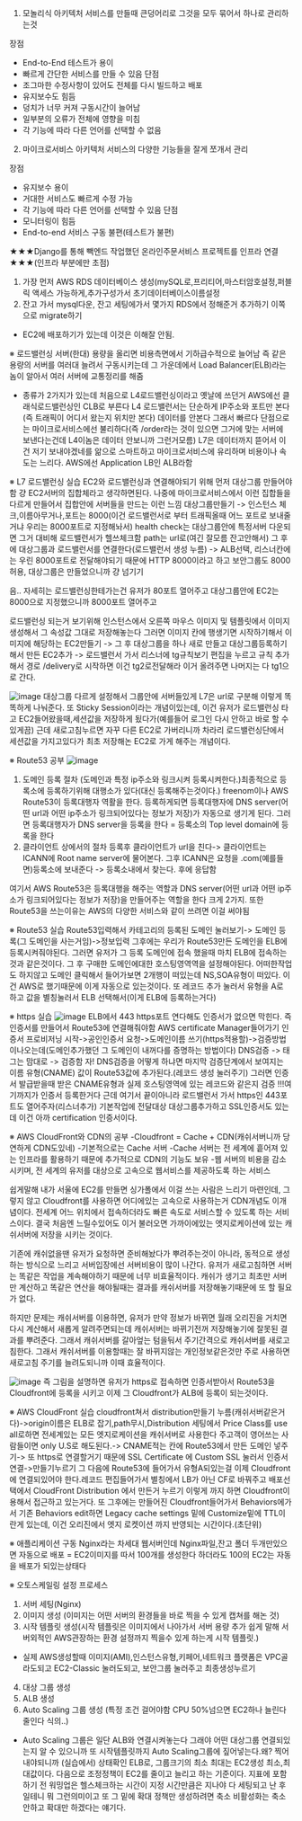 1. 모놀리식 아키텍처
서비스를 만들때 큰덩어리로 그것을 모두 묶어서 하나로 관리하는것

장점
* End-to-End 테스트가 용이
* 빠르게 간단한 서비스를 만들 수 있음
단점
* 조그마한 수정사항이 있어도 전체를 다시 빌드하고 배포
* 유지보수도 힘듬
* 덩치가 너무 커져 구동시간이 늘어남
* 일부분의 오류가 전체에 영향을 미침
* 각 기능에 따라 다른 언어를 선택할 수 없음

2. 마이크로서비스 아키텍처
서비스의 다양한 기능들을 잘게 쪼개서 관리

장점
* 유지보수 용이
* 거대한 서비스도 빠르게 수정 가능
* 각 기능에 따라 다른 언어를 선택할 수 있음
단점
* 모니터링이 힘듬
* End-to-end 서비스 구동 불편(테스트가 불편)


★★★Django를 통해 빽엔드 작업했던 온라인주문서비스 프로젝트를 인프라 연결★★★(인프라 부분에만 초점)
1. 가장 먼저 AWS RDS 데이터베이스 생성(mySQL로,프리티어,마스터암호설정,퍼블릭 액세스 가능하게,추가구성가서 초기데이터베이스이름설정
2. 잔고 가서 mysql다운, 잔고 세팅에가서 몇가지 RDS에서 정해준거 추가하기 이쪽으로 migrate하기

* EC2에 배포하기가 있는데 이것은 이해잘 안됨.

※ 로드밸런싱
서버(한대) 용량을 올리면 비용측면에서 기하급수적으로 늘어남 즉 같은 용량의 서버를 여러대 늘려서 구동시키는데
그 가운데에서 Load Balancer(ELB)라는 놈이 알아서 여러 서버에 교통정리를 해줌
- 종류가 2가지가 있는데 처음으로 L4로드밸런싱이라고 옛날에 쓰던거 AWS에선 클래식로드밸런싱인 CLB로 부른다
L4 로드밸런서는 단순하게 IP주소와 포트만 본다(즉 트래픽이 어디서 왔는지 위치만 본다) 데이터를 안본다 그래서 빠르다
단점으로는 마이크로서비스에선 불리하다(즉 /order라는 것이 있으면 그거에 맞는 서버에 보낸다는건데 L4이놈은 데이터 안보니까 그런거모름)
L7은 데이터까지 뜯어서 이건 저기 보내야겠네를 앎으로 스마트하고 마이크로서비스에 유리하며 비용이나 속도는 느리다. AWS에선 Application LB인 ALB라함

※ L7 로드밸런싱 실습
EC2와 로드밸런싱과 연결해야되기 위해 먼저 대상그룹 만들어야함 걍 EC2서버의 집합체라고 생각하면된다. 나중에 마이크로서비스에서 이런 집합들을 다르게 만들어서
집합안에 서버들을 만드는 이런 느낌
대상그룹만들기
-> 인스턴스 체크,이름아무거나,포트는 8000(이건 로드밸런서로 부터 트래픽올때 어느 포트로 보내줄거냐 우리는 8000포트로 지정해놔서)
health check는 대상그룹안에 특정서버 다운되면 그거 대비해 로드밸런서가 헬쓰체크함 path는 url로(여긴 잘모름 잔고안해서)
그 후에 대상그룹과 로드밸런서를 연결한다(로드밸런서 생성 누름) -> ALB선택, 리스너칸에는 우린 8000포트로 전달해야되기 때문에 HTTP 8000이라고 하고
보안그룹도 8000허용, 대상그룹은 만들었으니까 걍 넘기기

음.. 자세히는 로드밸런싱한테가는건 유저가 80포트 열어주고 대상그룹안에 EC2는 8000으로 지정했으니까 8000포트 열어주고

로드밸런싱 되는거 보기위해 인스턴스에서 오른쪽 마우스 이미지 및 템플릿에서 이미지 생성해서 그 속성값 그대로 저장해놓는다 그러면 이미지 칸에 행생기면
시작하기해서 이미지에 해당하는 EC2만들기 -> 그 후 대상그룹을 하나 새로 만들고  대상그룹등록하기해서 만든 EC2추가 -> 로드밸런서 가서 리스너에 tg규칙보기 편집을
누르고 규칙 추가해서 경로 /delivery로 시작하면 이건 tg2로전달해라 이거 올려주면 나머지는 다 tg1으로 간다.


![image](https://user-images.githubusercontent.com/67897827/180229362-43e1532b-d045-4343-aa17-a1281506a14e.png)
대상그룹 다르게 설정해서 그룹안에 서버들있게 L7은 url로 구분해 이렇게 똑똑하게 나눠준다.
또 Sticky Session이라는 개념이있는데, 이건 유저가 로드밸런싱 타고 EC2들어왔을때,세션값을 저장하게 됬다가(예를들어 로그인 다시 안하고 바로 할 수 있게끔) 근데 새로고침누르면
자꾸 다른 EC2로 가버리니까 차라리 로드밸런싱단에서 세션값을 가지고있다가 최초 저장해논 EC2로 가게 해주는 개념이다.

※ Route53 공부
![image](https://user-images.githubusercontent.com/67897827/180236755-59def610-ff54-4829-9159-3bbf848a40ee.png)
1. 도메인 등록 절차
(도메인과 특정 ip주소와 링크시켜 등록시켜한다.)최종적으로 등록소에 등록하기위해 대행소가 있다(대신 등록해주는것이다.)
freenom이나 AWS Route53이 등록대행자 역활을 한다. 등록하게되면 등록대행자에 DNS server(어떤 url과 어떤 ip주소가 링크되어있다는 정보가 저장)가 자동으로 생기게 된다.
그러면 등록대행자가 DNS server을 등록을 한다 = 등록소의 Top level domain에 등록을 한다
2. 클라이언트 상에서의 절차
등록후 클라이언트가 url을 친다-> 클라이언트는 ICANN에 Root name server에 물어본다. 그후 ICANN은 요청을 .com(예를들면)등록소에 보내준다 -> 등록소내에서 찾는다. 후에 응답함

여기서 AWS Route53은 등록대행을 해주는 역할과 DNS server(어떤 url과 어떤 ip주소가 링크되어있다는 정보가 저장)을 만들어주는 역할을 한다 크게 2가지. 또한 Route53을 쓰는이유는 
AWS의 다양한 서비스와 같이 쓰려면 이걸 써야됨

※ Route53 실습
Route53입력해서 카테고리의 등록된 도메인 눌러보기-> 도메인 등록(그 도메인을 사는거임)->정보입력
그후에는 우리가 Route53만든 도메인을 ELB에 등록시켜줘야된다. 그러면 유저가 그 등록 도메인에 접속 했을때 마치 ELB에 접속하는것과 같은것이다.
그 후 구매한 도메인에대한 호스팅영역역을 설정해야된다. 어떠한작업도 하지않고 도메인 클릭해서 들어가보면 2개행이 떠있는데 NS,SOA유형이 떠있다. 이건 AWS로 했기때문에
이게 자동으로 있는것이다. 또 레코드 추가 눌러서 유형을 A로 하고 값을 별칭눌러서 ELB 선택해서(이게 ELB에 등록하는거다)

※ https 실습
![image](https://user-images.githubusercontent.com/67897827/180254482-15199360-0d32-43f4-bfa8-b27214e786fb.png)
ELB에서 443 https포트 연다해도 인증서가 없으면 막힌다. 즉 인증서를 만들어서 Route53에 연결해줘야함
AWS certificate Manager들어가기 인증서 프로비저닝 시작->공인인증서 요청->도메인이름 쓰기(https적용할)->검증방법이나오는데(도메인추가했던 그 도메인이 내꺼다를 증명하는
방법이다) DNS검증 -> 태그는 맘대로 -> 검증함
자! DNS검증을 어떻게 하냐면 마지막 검증단계에서 보여지는 이름 유형(CNAME) 값이 Route53값에 추가된다.(레코드 생성 눌러주기)
그러면 인증서 발급받을때 받은 CNAME유형과 실제 호스팅영역에 있는 레코드와 같은지 검증 !!!여기까지가 인증서 등록한거다 근데 여기서 끝이아니라
로드밸런서 가서 https인 443포트도 열어주자(리스너추가) 기본작업에 전달대상 대상그룹추가하고 SSL인증서도 있는데 이건 아까 certification 인증서이다.

※ AWS CloudFront와 CDN의 공부
-Cloudfront = Cache + CDN(캐쉬서버니까 당연하게 CDN도있네)
-기본적으로는 Cache 서버
-Cache 서버는 전 세계에 흩어져 있는 인프라를 활용하기 때문에 추가적으로 CDN의 기능도 보유
-웹 서버의 비용을 감소시키며, 전 세계의 유저를 대상으로 고속으로 웹서비스를 제공하도록 하는 서비스

쉽게말해 내가 서울에 EC2를 만들면 싱가폴에서 이걸 쓰는 사람은 느리기 마련인데, 그렇지 않고 Cloudfront를 사용하면 어디에있는 고속으로 사용하는거
CDN개념도 이개념이다. 전세계 어느 위치에서 접속하더라도 빠른 속도로 서비스할 수 있도록 하는 서비스이다.
결국 처음엔 느릴수있어도 이거 불러오면 가까이에있는 엣지로케이션에 있는 캐쉬서버에 저장을 시키는 것이다.

기존에 캐쉬없을땐 유저가 요청하면 준비해놨다가 뿌려주는것이 아니라, 동적으로 생성하는 방식으로 느리고 서버입장에선 서버비용이 많이 나간다. 유저가 새로고침하면
서버는 똑같은 작업을 계속해야하기 때문에 너무 비효율적이다. 캐쉬가 생기고 최초만 서버만 계산하고 똑같은 연산을 해야될때는 결과를 캐쉬서버를 저장해놓기때문에
또 할 필요가 없다.

하지만 문제는 캐쉬서버를 이용하면, 유저가 만약 정보가 바뀌면 월래 오리진을 거치면 다시 계산해서 새롭게 알려주면되는데 캐쉬서버는 바뀌기전꺼 저장해놓기에
잘못된 결과를 뿌려준다. 그래서 캐쉬서버를 갈아엎는 텀을둬서 주기간격으로 캐쉬서버를 새로고침한다. 그래서 캐쉬서버를 이용할때는 잘 바뀌지않는 개인정보같은것만 주로 사용하면
새로고침 주기를 늘려도되니까 이때 효율적이다.


![image](https://user-images.githubusercontent.com/67897827/180271301-db7b267e-0f54-4a4e-826a-e47f492c16ea.png)
즉 그림을 설명하면
유저가 https로 접속하면 인증서받아서 Route53을 Cloudfront에 등록을 시키고 이제 그 Cloudfront가 ALB에 등록이 되는것이다.

※ AWS CloudFront 실습
cloudfront쳐서 distribution만들기 누름(캐쉬서버같은거다)->origin이름은 ELB로 잡기,path무시,Distribution 세팅에서 Price Class를 use all로하면 전세계있는 모든 엣지로케이션을
캐쉬서버로 사용한다 주고객이 영어쓰는 사람들이면 only U.S로 해도된다.-> CNAME적는 칸에 Route53에서 만든 도메인 넣주기-> 또 https로 연결할거기 때문에 SSL Certificate
에 Custom SSL 눌러서 인증서 연결->만들기누르기
그 다음에 Route53에 들어가서 유형A되있는걸 이제 Cloudfront에 연결되있어야 한다.레코드 편집들어가서 별칭에서 LB가 아닌 CF로 바꿔주고 배포선택에서 CloudFront Distribution
에서 만든거 누르기 이렇게 까지 하면 Cloudfront이용해서 접근하고 있는거다.
또 그후에는 만들어진 Cloudfront들어가서 Behaviors에가서 기존 Behaviors edit하면 Legacy cache settings 밑에 Customize밑에 TTL이란게 있는데, 이건 오리진에서 엣지 로켓이션
까지 반영되는 시간이다.(초단위)

※ 애플리케이션 구동
Nginx라는 차세대 웹서버인데 Nginx파일,잔고 폴더 두개만있으면 자동으로 배포 = EC2이미지를 따서 100개를 생성한다 하더라도 100의 EC2는 자동을 배포가 되있는상태다


※ 오토스케일링 설정 프로세스
1. 서버 세팅(Nginx)
2. 이미지 생성 (이미지는 어떤 서버의 환경들을 바로 찍을 수 있게 캡쳐를 해논 것)
3. 시작 템플릿 생성(시작 템플릿은 이미지에서 나아가서 서버 용량 추가 쉽게 말해 서버외적인 AWS관장하는 환경 설정까지 찍을수 있게 하는게 시작 템플릿.)
- 실제 AWS생성할때 이미지(AMI),인스턴스유형,키페어,네트워크 플랫폼은 VPC골라도되고 EC2-Classic 눌러도되고, 보안그룹 눌러주고 최종생성누르기
4. 대상 그룹 생성
5. ALB 생성
6. Auto Scaling 그룹 생성 (특정 조건 걸어야함 CPU 50%넘으면 EC2하나 늘린다 줄인다 식의..)
- Auto Scaling 그룹은 일단 ALB와 연결시켜놓는다 그래야 어떤 대상그룹 연결되있는지 알 수 있으니까 또 시작템플릿까지 Auto Scaling그룹에 짚어넣는다.왜? 찍어내야되니까
(실습에서) 상태확인 ELB로, 그룹크기의 최소 최대는 EC2생성 최소,최대값이다. 다음으로 조정정책이 EC2를 줄이고 늘리고 하는 기준이다. 지표에 포함하기 전 워밍업은 헬스체크하는
시간이 지정 시간만큼은 지나야 다 세팅되고 난 후일테니 뭐 그런의미이고 또 그 밑에 확대 정책만 생성하려면 축소 비활성화는 축소안하고 확대만 하겠다는 얘기다.







